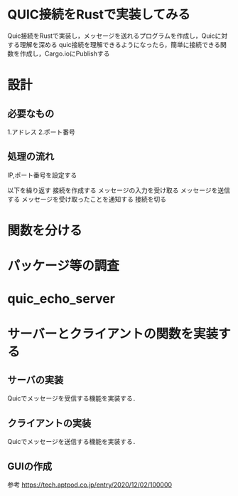 # QUIC接続をRustで実装してみる

Quic接続をRustで実装し，メッセージを送れるプログラムを作成し，Quicに対する理解を深める
quic接続を理解できるようになったら，簡単に接続できる関数を作成し，Cargo.ioにPublishする

# 設計

## 必要なもの

1.アドレス
2.ポート番号

## 処理の流れ

IP,ポート番号を設定する

以下を繰り返す
接続を作成する
メッセージの入力を受け取る
メッセージを送信する
メッセージを受け取ったことを通知する
接続を切る

# 関数を分ける

# パッケージ等の調査

# quic_echo_server

# サーバーとクライアントの関数を実装する

## サーバの実装

Quicでメッセージを受信する機能を実装する．

## クライアントの実装

Quicでメッセージを送信する機能を実装する．

## GUIの作成

参考 <https://tech.aptpod.co.jp/entry/2020/12/02/100000>
